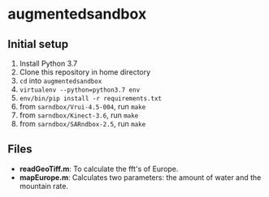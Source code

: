 # augmentedsandbox

## Initial setup

1. Install Python 3.7
1. Clone this repository in home directory
1. `cd` into `augmentedsandbox`
1. `virtualenv --python=python3.7 env`
1. `env/bin/pip install -r requirements.txt`
1. from `sarndbox/Vrui-4.5-004`, run `make`
1. from `sarndbox/Kinect-3.6`, run `make` 
1. from `sarndbox/SARndbox-2.5`, run `make`


## Files
* **readGeoTiff.m**: To calculate the fft's of Europe.
* **mapEurope.m**: Calculates two parameters: the amount of water and the mountain rate.
